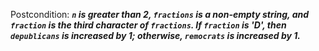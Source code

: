 Postcondition: ***`n` is greater than 2, `fractions` is a non-empty string, and `fraction` is the third character of `fractions`. If `fraction` is 'D', then `depublicans` is increased by 1; otherwise, `remocrats` is increased by 1.***
